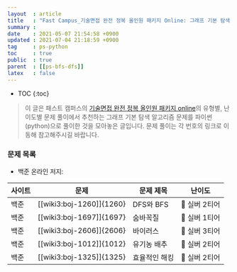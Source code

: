 ```yaml
---
layout  : article
title   : "Fast Campus_기술면접 완전 정복 올인원 패키지 Online: 그래프 기본 탐색 알고리즘"
summary : 
date    : 2021-05-07 21:54:58 +0900
updated : 2021-07-04 21:18:59 +0900
tag     : ps-python
toc     : true
public  : true
parent  : [[ps-bfs-dfs]]
latex   : false
---
```

* TOC
{:toc}

> 이 글은 패스트 캠퍼스의 [기술면접 완전 정복 올인원 패키지 online](https://fastcampus.co.kr/dev_online_algo)의 유형별, 난이도별 문제 풀이에서 추천하는 그래프 기본 탐색 알고리즘 문제를 파이썬(python)으로 풀이한 것을 모아놓은 글입니다. 문제 풀이는 각 번호의 링크로 이동해 참고해주시길 바랍니다.

### 문제 목록

* 백준 온라인 저지:

| 사이트 | 문제                       | 문제 제목                  | 난이도          |
| ------ | -------------------------- | -------------------------- | --------------- |
| 백준   | [[wiki3:boj-1260]]{1260}   | DFS와 BFS                  | 🥈 실버 2티어   |
| 백준   | [[wiki3:boj-1697]]{1697}   | 숨바꼭질                   | 🥈 실버 1티어   |
| 백준   | [[wiki3:boj-2606]]{2606}   | 바이러스                   | 🥈 실버 3티어   |
| 백준   | [[wiki3:boj-1012]]{1012}   | 유기농 배추                | 🥈 실버 2티어   |
| 백준   | [[wiki3:boj-1325]]{1325}   | 효율적인 해킹              | 🥈 실버 2티어   |
